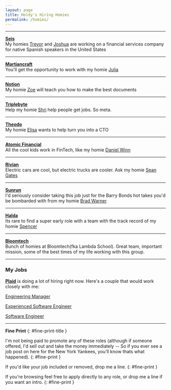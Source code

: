 ```yaml
---
layout: page
title: Holdy's Hiring Homies
permalink: /homies/
---
```


---
 **[Seis](https://seisinc.notion.site/Seis-Careers-21f8e96625f54dfe945e45bc32e1af18)**  
My homies [Trevor](https://www.linkedin.com/in/trevormckendrick/) and [Joshua](https://www.linkedin.com/in/jkhowland/) are working on a financial services company for native Spanish speakers in the United States

---

**[Martiancraft](martiancraft.com/careers.html)**  
You'll get the opportunity to work with my homie [Julia](https://www.linkedin.com/in/julia-richert/)  

---

**[Notion](notion.so/careers)**  
My homie [Zoe](https://www.linkedin.com/in/zoe-ludwig/) will teach you how to make the best documents 

---

**[Triplebyte](boards.greenhouse.io/triplebyte/ )**  
Help my homie [Shri](https://www.linkedin.com/in/shriram-apte/) help people get jobs. So meta. 

---

**[Theodo](https://jobs.lever.co/theodo/233b3727-a6cf-407d-8a34-8689854214b1)**  
My homie [Elisa](https://www.linkedin.com/in/elisa-mala/) wants to help turn you into a CTO 

---

**[Atomic Financial](https://atomic.financial/careers/)**  
All the cool kids work in FinTech, like my homie [Daniel Winn](https://www.linkedin.com/in/dwinn1/)

---

**[Rivian](https://rivian.com/careers)**  
Electric cars are cool, but electric trucks are cooler. Ask my homie [Sean Gates](https://www.linkedin.com/in/seangates/)

---

**[Sunrun](https://careers.sunrun.com/us/en/job/R963/Sr-Software-QA-Engineer)**  
I'd seriously consider taking this job just for the Barry Bonds hot takes you'd be bombarded with from my homie [Brad Warner](https://www.linkedin.com/in/bradfordjwarner/)

---
**[Halda](https://www.indeed.com/m/viewjob?jk=91754de747c9fd02)**  
Its rare to find a super early role with a team with the track record of my homie [Spencer](https://www.linkedin.com/in/spencer-peterson-1286757/)

---
**[Bloomtech](https://www.bloomtech.com/careers)**  
Bunch of homies at Bloomtech(fka Lambda School). Great team, important mission, some of the best times of my life working with this group. 

---


### **My Jobs**

**[Plaid](https://plaid.com/careers/)** is doing a lot of hiring right now. 
Here's a couple that would work closely with me:

[Engineering Manager](https://lnkd.in/g2CQFekS)

[Experienced Software Engineer](https://lnkd.in/ggn9JVvV)

[Software Engineer](https://lnkd.in/gFhWT5hn)

---
 

**Fine Print**
{: #fine-print-title }

I'm not being paid to promote any of these roles (although if someone offered, I'd sell out and take the money immediately -- So if you ever see a job post on here for the New York Yankees, you'll know thats what happened). 
{: #fine-print }

If you'd like your job included or removed, drop me a line. 
{: #fine-print }

If you're browsing feel free to apply directly to any role, or drop me a line if you want an intro. 
{: #fine-print }

